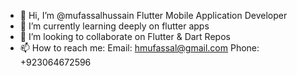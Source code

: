 - 👋 Hi, I’m @mufassalhussain Flutter Mobile Application Developer 
- 🌱 I’m currently learning deeply on flutter apps
- 💞️ I’m looking to collaborate on Flutter & Dart Repos
- 📫 How to reach me: Email: hmufassal@gmail.com Phone: +923064672596
<!---
mufassalhussain/mufassalhussain is a ✨ special ✨ repository because its `README.md` (this file) appears on your GitHub profile.
You can click the Preview link to take a look at your changes.
--->

